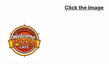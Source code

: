 <a href="https://drive.google.com/file/d/1D0swmrbW2vEMFfoKP_xhP1b19IdixZ8j/view?usp=drive_link" target="_blank" style="text-align:center;"><h3 style="text-align:center">Click the Image</h3></br>
<img src="common/welcome.png" style="width:25%; height:auto; text-align:center"/></a>

